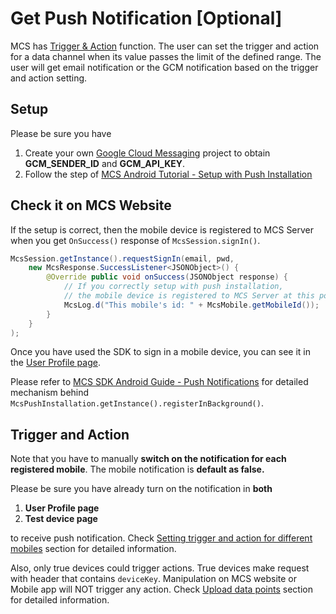# Get Push Notification [Optional]

MCS has [Trigger & Action][mcs-tutorial-notif] function. The user can set the trigger and action for a data channel when its value passes the limit of the defined range. The user will get email notification or the GCM notification based on the trigger and action setting. 

## Setup

Please be sure you have 

1. Create your own [Google Cloud Messaging][gcm] project to obtain **GCM_SENDER_ID** and **GCM_API_KEY**.
2. Follow the step of [MCS Android Tutorial - Setup with Push Installation][sdk-github-push]

## Check it on MCS Website

If the setup is correct, then the mobile device is registered to MCS Server when you get `OnSuccess()` response of `McsSession.signIn()`.

```java
McsSession.getInstance().requestSignIn(email, pwd, 
    new McsResponse.SuccessListener<JSONObject>() {
        @Override public void onSuccess(JSONObject response) {
            // If you correctly setup with push installation, 
            // the mobile device is registered to MCS Server at this point.
            McsLog.d("This mobile's id: " + McsMobile.getMobileId());
        }
    }
);
```

Once you have used the SDK to sign in a mobile device, you can see it in the [User Profile page][mcs-profile].

Please refer to [MCS SDK Android Guide - Push Notifications][guide-notif] for detailed mechanism behind `McsPushInstallation.getInstance().registerInBackground()`.

## Trigger and Action

Note that you have to manually **switch on the notification for each registered mobile**. The mobile notification is **default as false.**

Please be sure you have already turn on the notification in **both**

1. **User Profile page**
2. **Test device page**

to receive push notification. Check [Setting trigger and action for different mobiles][mcs-tutorial-notif] section for detailed information.

Also, only true devices could trigger actions. True devices make request with header that contains `deviceKey`. Manipulation on MCS website or Mobile app will NOT trigger any action. Check [Upload data points][mcs-api] section for detailed information.


[mcs-api]: https://mcs.mediatek.com/resources/latest/api_references/
[mcs-tutorial-notif]: https://mcs.mediatek.com/resources/latest/tutorial/setting_notification
[mcs-profile]: https://mcs.mediatek.com/v2console/console/profile

[sdk-github-push]: https://github.com/Mediatek-Cloud/mcs-sdk-android#b-setup-with-push-installation
[guide-notif]: https://mtk-mcs.gitbooks.io/mcs-sdk-android-guide/content/push_notifications.html

[gcm]: https://developers.google.com/cloud-messaging/